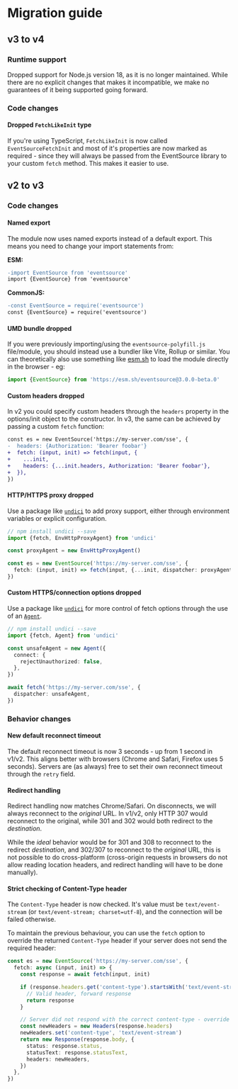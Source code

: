 # Migration guide

## v3 to v4

### Runtime support

Dropped support for Node.js version 18, as it is no longer maintained. While
there are no explicit changes that makes it incompatible, we make no guarantees of it being supported going forward.

### Code changes

#### Dropped `FetchLikeInit` type

If you're using TypeScript, `FetchLikeInit` is now called `EventSourceFetchInit` and
most of it's properties are now marked as required - since they will always be passed
from the EventSource library to your custom `fetch` method. This makes it easier to use.

## v2 to v3

### Code changes

#### Named export

The module now uses named exports instead of a default export. This means you need to change your import statements from:

**ESM:**

```diff
-import EventSource from 'eventsource'
import {EventSource} from 'eventsource'
```

**CommonJS:**

```diff
-const EventSource = require('eventsource')
const {EventSource} = require('eventsource')
```

#### UMD bundle dropped

If you were previously importing/using the `eventsource-polyfill.js` file/module, you should instead use a bundler like Vite, Rollup or similar. You can theoretically also use something like [esm.sh](https://esm.sh/) to load the module directly in the browser - eg:

```ts
import {EventSource} from 'https://esm.sh/eventsource@3.0.0-beta.0'
```

#### Custom headers dropped

In v2 you could specify custom headers through the `headers` property in the options/init object to the constructor. In v3, the same can be achieved by passing a custom `fetch` function:

```diff
const es = new EventSource('https://my-server.com/sse', {
-  headers: {Authorization: 'Bearer foobar'}
+  fetch: (input, init) => fetch(input, {
+    ...init,
+    headers: {...init.headers, Authorization: 'Bearer foobar'},
+  }),
})
```

#### HTTP/HTTPS proxy dropped

Use a package like [`undici`](https://github.com/nodejs/undici) to add proxy support, either through environment variables or explicit configuration.

```ts
// npm install undici --save
import {fetch, EnvHttpProxyAgent} from 'undici'

const proxyAgent = new EnvHttpProxyAgent()

const es = new EventSource('https://my-server.com/sse', {
  fetch: (input, init) => fetch(input, {...init, dispatcher: proxyAgent}),
})
```

#### Custom HTTPS/connection options dropped

Use a package like [`undici`](https://github.com/nodejs/undici) for more control of fetch options through the use of an [`Agent`](https://undici.nodejs.org/#/docs/api/Agent.md).

```ts
// npm install undici --save
import {fetch, Agent} from 'undici'

const unsafeAgent = new Agent({
  connect: {
    rejectUnauthorized: false,
  },
})

await fetch('https://my-server.com/sse', {
  dispatcher: unsafeAgent,
})
```

### Behavior changes

#### New default reconnect timeout

The default reconnect timeout is now 3 seconds - up from 1 second in v1/v2. This aligns better with browsers (Chrome and Safari, Firefox uses 5 seconds). Servers are (as always) free to set their own reconnect timeout through the `retry` field.

#### Redirect handling

Redirect handling now matches Chrome/Safari. On disconnects, we will always reconnect to the _original_ URL. In v1/v2, only HTTP 307 would reconnect to the original, while 301 and 302 would both redirect to the _destination_.

While the _ideal_ behavior would be for 301 and 308 to reconnect to the redirect _destination_, and 302/307 to reconnect to the _original_ URL, this is not possible to do cross-platform (cross-origin requests in browsers do not allow reading location headers, and redirect handling will have to be done manually).

#### Strict checking of Content-Type header

The `Content-Type` header is now checked. It's value must be `text/event-stream` (or
`text/event-stream; charset=utf-8`), and the connection will be failed otherwise.

To maintain the previous behaviour, you can use the `fetch` option to override the
returned `Content-Type` header if your server does not send the required header:

```ts
const es = new EventSource('https://my-server.com/sse', {
  fetch: async (input, init) => {
    const response = await fetch(input, init)

    if (response.headers.get('content-type').startsWith('text/event-stream')) {
      // Valid header, forward response
      return response
    }

    // Server did not respond with the correct content-type - override it
    const newHeaders = new Headers(response.headers)
    newHeaders.set('content-type', 'text/event-stream')
    return new Response(response.body, {
      status: response.status,
      statusText: response.statusText,
      headers: newHeaders,
    })
  },
})
```
